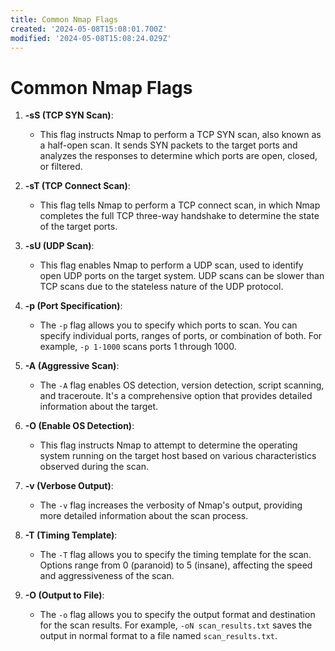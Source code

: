 ```yaml
---
title: Common Nmap Flags
created: '2024-05-08T15:08:01.700Z'
modified: '2024-05-08T15:08:24.029Z'
---
```


# Common Nmap Flags

1. **-sS (TCP SYN Scan)**:
   - This flag instructs Nmap to perform a TCP SYN scan, also known as a half-open scan. It sends SYN packets to the target ports and analyzes the responses to determine which ports are open, closed, or filtered.

2. **-sT (TCP Connect Scan)**:
   - This flag tells Nmap to perform a TCP connect scan, in which Nmap completes the full TCP three-way handshake to determine the state of the target ports.

3. **-sU (UDP Scan)**:
   - This flag enables Nmap to perform a UDP scan, used to identify open UDP ports on the target system. UDP scans can be slower than TCP scans due to the stateless nature of the UDP protocol.

4. **-p (Port Specification)**:
   - The `-p` flag allows you to specify which ports to scan. You can specify individual ports, ranges of ports, or combination of both. For example, `-p 1-1000` scans ports 1 through 1000.

5. **-A (Aggressive Scan)**:
   - The `-A` flag enables OS detection, version detection, script scanning, and traceroute. It's a comprehensive option that provides detailed information about the target.

6. **-O (Enable OS Detection)**:
   - This flag instructs Nmap to attempt to determine the operating system running on the target host based on various characteristics observed during the scan.

7. **-v (Verbose Output)**:
   - The `-v` flag increases the verbosity of Nmap's output, providing more detailed information about the scan process.

8. **-T (Timing Template)**:
   - The `-T` flag allows you to specify the timing template for the scan. Options range from 0 (paranoid) to 5 (insane), affecting the speed and aggressiveness of the scan.

9. **-O (Output to File)**:
   - The `-o` flag allows you to specify the output format and destination for the scan results. For example, `-oN scan_results.txt` saves the output in normal format to a file named `scan_results.txt`.

